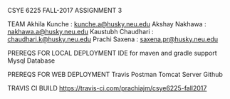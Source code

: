 


CSYE 6225 FALL-2017 
ASSIGNMENT 3

TEAM
Akhila Kunche : kunche.a@husky.neu.edu 
Akshay Nakhawa : nakhawa.a@husky.neu.edu 
Kaustubh Chaudhari : chaudhari.k@husky.neu.edu 
Prachi Saxena : saxena.pr@husky.neu.edu

PREREQS FOR LOCAL DEPLOYMENT
IDE for maven and gradle support
Mysql Database

PREREQS FOR WEB DEPLOYMENT
Travis
Postman
Tomcat Server
Github

TRAVIS CI BUILD
https://travis-ci.com/prachiajm/csye6225-fall2017
